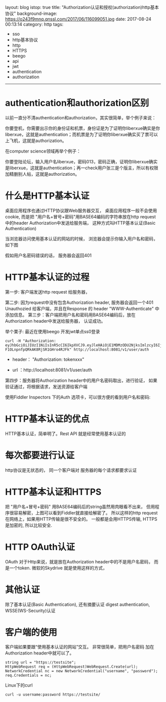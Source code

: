 layout: blog
istop: true
title: "Authorization认证和授权(authorization)http基本协议"
background-image: https://o243f9mnq.qnssl.com/2017/06/116099051.jpg
date:  2017-08-24 00:13:14
category: http
tags:
- sso
- http基本协议
- http
- HTTPS
- beego
- api
- jwt
- authentication
- authorization
---
# authentication和authorization区别

以前一直分不清authentication和authorization，其实很简单，举个例子来说： 

你要登机，你需要出示你的身份证和机票，身份证是为了证明你liberxue确实是你liberxue，这就是authentication；而机票是为了证明你liberxue确实买了票可以上飞机，这就是authorization。 


在computer science领域再举个例子： 

你要登陆论坛，输入用户名liberxue，密码013，密码正确，证明你liberxue确实是liberxue，这就是authentication；再一check用户张三是个版主，所以有权限加精删别人帖，这就是authorization。

# 什么是HTTP基本认证
桌面应用程序也通过HTTP协议跟Web服务器交互， 桌面应用程序一般不会使用cookie, 而是把 "用户名+冒号+密码"用BASE64编码的字符串放在http request 中的header Authorization中发送给服务端， 这种方式叫HTTP基本认证(Basic Authentication)

当浏览器访问使用基本认证的网站的时候， 浏览器会提示你输入用户名和密码，如下图

假如用户名密码错误的话， 服务器会返回401 

# HTTP基本认证的过程
第一步:  客户端发送http request 给服务器， 

第二步:  因为request中没有包含Authorization header,  服务器会返回一个401 Unauthozied 给客户端，并且在Response 的 header "WWW-Authenticate" 中添加信息。
第三步：客户端把用户名和密码用BASE64编码后，放在Authorization header中发送给服务器， 认证成功。

举个栗子:
最近在使用beego 开发jwt单点ss0登录
```
curl -H "Authorization: eyJhbGciOiJIUzI1NiIsInR5cCI6IkpXVCJ9.eyJleHAiOjE1MDMzODU2NjksImlzcyI6IjAxMyJ9.nw2p6xZcEoHae-F1OLnpnfpQRkAK8RjSR1GHro4RJFk" http://localhost:8081/v1/user/auth
```
- header： "Authorization: tokenxxx" 

- url ：http://localhost:8081/v1/user/auth 

第四步：服务器将Authorization header中的用户名密码取出，进行验证， 如果验证通过，将根据请求，发送资源给客户端

使用Fiddler Inspectors 下的Auth 选项卡，可以很方便的看到用户名和密码:


# HTTP基本认证的优点
HTTP基本认证，简单明了。Rest API 就是经常使用基本认证的

 

# 每次都要进行认证
http协议是无状态的， 同一个客户端对 服务器的每个请求都要求认证

 

# HTTP基本认证和HTTPS
把 "用户名+冒号+密码" 用BASE64编码后的string虽然用肉眼看不出来， 但用程序很容易解密，上图可以看到Fiddler就直接给解密了。 所以这样的http request 在网络上，如果用HTTP传输是很不安全的。 一般都是会用HTTPS传输, HTTPS是加密的, 所以比较安全.

 

# HTTP OAuth认证
OAuth 对于Http来说，就是放在Authorization header中的不是用户名密码， 而是一个token.
微软的Skydrive 就是使用这样的方式， 
 


 
# 其他认证
除了基本认证(Basic Authentication), 还有摘要认证 digest authentication, WSSE(WS-Security)认证
 
 
# 客户端的使用
客户端如果要跟“使用基本认证的网站”交互。 非常很简单，把用户名密码 加在Authorization header中就可以了。
 
```Csharp
string url = "https://testsite";
HttpWebRequest req = (HttpWebRequest)WebRequest.Create(url);
NetworkCredential nc = new NetworkCredential("username", "password");
req.Credentials = nc;
 ```

Linux下的curl
```
curl -u username:password https://testsite/
```